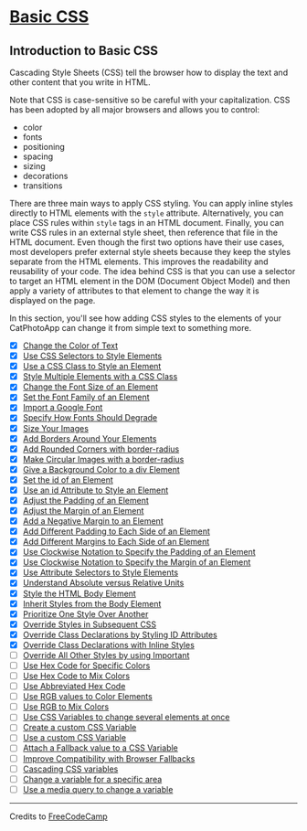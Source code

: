 # [Basic CSS](https://learn.freecodecamp.org/responsive-web-design/basic-css/)

## Introduction to Basic CSS

Cascading Style Sheets (CSS) tell the browser how to display the text and other content that you write in HTML.

Note that CSS is case-sensitive so be careful with your capitalization. CSS has been adopted by all major browsers and allows you to control:

- color
- fonts
- positioning
- spacing
- sizing
- decorations
- transitions

There are three main ways to apply CSS styling. You can apply inline styles directly to HTML elements with the `style` attribute. Alternatively, you can place CSS rules within `style` tags in an HTML document. Finally, you can write CSS rules in an external style sheet, then reference that file in the HTML document. Even though the first two options have their use cases, most developers prefer external style sheets because they keep the styles separate from the HTML elements. This improves the readability and reusability of your code. The idea behind CSS is that you can use a selector to target an HTML element in the DOM (Document Object Model) and then apply a variety of attributes to that element to change the way it is displayed on the page.

In this section, you'll see how adding CSS styles to the elements of your CatPhotoApp can change it from simple text to something more.

- [x] [Change the Color of Text](01-change-the-color-of-text.html)
- [x] [Use CSS Selectors to Style Elements](02-use-css-selectors-to-style-elements.html)
- [x] [Use a CSS Class to Style an Element](03-use-a-css-class-to-style-an-element.html)
- [x] [Style Multiple Elements with a CSS Class](04-style-multiple-elements-with-a-css-class.html)
- [x] [Change the Font Size of an Element](05-change-the-font-size-of-an-element.html)
- [x] [Set the Font Family of an Element](06-set-the-font-family-of-an-element.html)
- [x] [Import a Google Font](07-import-a-google-font.html)
- [x] [Specify How Fonts Should Degrade](08-specify-how-fonts-should-degrade.html)
- [x] [Size Your Images](09-size-your-images.html)
- [x] [Add Borders Around Your Elements](10-add-borders-around-your-elements.html)
- [x] [Add Rounded Corners with border-radius](11-add-rounded-corners-with-border-radius.html)
- [x] [Make Circular Images with a border-radius](12-make-circular-images-with-a-border-radius.html)
- [x] [Give a Background Color to a div Element](13-give-a-background-color-to-a-div-element.html)
- [x] [Set the id of an Element](14-set-the-id-of-an-element.html)
- [x] [Use an id Attribute to Style an Element](15-use-an-id-attribute-to-style-an-element.html)
- [x] [Adjust the Padding of an Element](16-adjust-the-padding-of-an-element.html)
- [x] [Adjust the Margin of an Element](17-adjust-the-margin-of-an-element.html)
- [x] [Add a Negative Margin to an Element](18-add-a-negative-margin-to-an-element.html)
- [x] [Add Different Padding to Each Side of an Element](19-add-different-padding-to-each-side-of-an-element.html)
- [x] [Add Different Margins to Each Side of an Element](20-add-different-margins-to-each-side-of-an-element.html)
- [x] [Use Clockwise Notation to Specify the Padding of an Element](21-use-clockwise-notation-to-specify-the-padding-of-an-element.html)
- [x] [Use Clockwise Notation to Specify the Margin of an Element](22-use-clockwise-notation-to-specify-the-margin-of-an-element.html)
- [x] [Use Attribute Selectors to Style Elements](23-use-attribute-selectors-to-style-elements.html)
- [x] [Understand Absolute versus Relative Units](24-understand-absolute-versus-relative-units.html)
- [x] [Style the HTML Body Element](25-style-the-html-body-element.html)
- [x] [Inherit Styles from the Body Element](26-inherit-styles-from-the-body-element.html)
- [x] [Prioritize One Style Over Another](27-prioritize-one-style-over-another.html)
- [x] [Override Styles in Subsequent CSS](28-override-styles-in-subsequent-css.html)
- [x] [Override Class Declarations by Styling ID Attributes](29-override-class-declarations-by-styling-id-attributes.html)
- [x] [Override Class Declarations with Inline Styles](30-override-class-declarations-with-inline-styles.html)
- [ ] [Override All Other Styles by using Important](31-override-all-other-styles-by-using-important.html)
- [ ] [Use Hex Code for Specific Colors](32-use-hex-code-for-specific-colors.html)
- [ ] [Use Hex Code to Mix Colors](33-use-hex-code-to-mix-colors.html)
- [ ] [Use Abbreviated Hex Code](34-use-abbreviated-hex-code.html)
- [ ] [Use RGB values to Color Elements](35-use-rgb-values-to-color-elements.html)
- [ ] [Use RGB to Mix Colors](36-use-rgb-to-mix-colors.html)
- [ ] [Use CSS Variables to change several elements at once](37-use-css-variables-to-change-several-elements-at-once.html)
- [ ] [Create a custom CSS Variable](38-create-a-custom-css-variable.html)
- [ ] [Use a custom CSS Variable](39-use-a-custom-css-variable.html)
- [ ] [Attach a Fallback value to a CSS Variable](40-attach-a-fallback-value-to-a-css-variable.html)
- [ ] [Improve Compatibility with Browser Fallbacks](41-improve-compatibility-with-browser-fallbacks.html)
- [ ] [Cascading CSS variables](42-cascading-css-variables.html)
- [ ] [Change a variable for a specific area](43-change-a-variable-for-a-specific-area.html)
- [ ] [Use a media query to change a variable](44-use-a-media-query-to-change-a-variable.html)

---

Credits to [FreeCodeCamp](https://www.freecodecamp.org/)